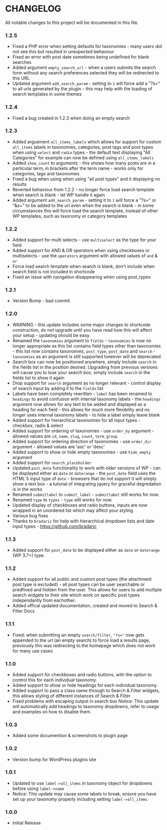 CHANGELOG
=========

All notable changes to this project will be documented in this file.


### 1.2.5
 - Fixed a PHP error when setting defaults for taxonomies - many users did not see this but resulted in unexpected behaviour
 - Fixed an error with post date sometimes being undefined for blank searches
 - Added argument `empty_search_url` - when a users submits the search form without any search preferences selected they will be redirected to this URL
 - Updated argument `add_search_param` - setting to `1` will force add a "?s=" to all urls generated by the plugin - this may help with the loading of search templates in some themes


### 1.2.4
 - Fixed a bug created in 1.2.3 when doing an empty search

### 1.2.3
 - Added arguement `all_items_labels` which allows for support for custom `all_items` labels in taxonomies, categories, post tags and post types when using `select` and `radio` types - the default text displaying "All Categories" for example can now be defined using `all_items_labels`
 - Added `show_count` to arguments - this shows how many posts are in a particular term, in brackets after the term name - works only for categories, tags and taxonomies
 - Fixed a bug when using when using "all post types" and it displaying no results
 - Reverted behaviour from 1.2.2 - no longer force load search template when search is blank - let WP handle it again
 - Added argument `add_search_param` - setting it to `1` will force a "?s=" or "&s=" to be added to the url even when the search is blank - in some circumstances this will force load the search template, instead of other WP templates, such as taxonomy or category templates

### 1.2.2
 - Added support for multi selects - use `multiselect` as the type for your field
 - Added support for AND & OR operators when using checkboxes or multiselects - use the `operators` argument with allowed values of `and` & `or`
 - Force load search template when search is blank, don't include when search field is not included in shortcode
 - Fixed an issue with navigation disappearing when using post_types

### 1.2.1
 - Version Bump - bad commit

### 1.2.0
 -  WARNING - this update includes some major changes to shortcode construction,  do not upgrade until you have read how this will affect your setup - updating should be easy.
 - Renamed the `taxonomies` argument to `fields` - `taxonomies` is now no longer appropriate as this list contains field types other than taxonomies - this list now contains taxonomies, `post_type`, `post_date` and `search` - `taxonomies` as an argument is still supported however will be deprecated
 - Search box can now be positioned anywhere, simply include `search` in the fields list in the position desired.  Upgrading from previous versions will cause you to lose your search box, simply include `search` in the fields list to show it again
 - Drop support for `search` argument as no longer relevant - control display of search input by adding it to the `fields` list
 - Labels have been completely rewritten - `label` has been renamed to `headings` to avoid confusion with internal taxonomy labels - the `headings` argument now allows for any text to be added and displayed as a heading for each field - this allows for much more flexibility and no longer uses internal taxonomy labels - to hide a label simply leave blank
 - Added support for hierarchical taxonomies for all input types - checkbox, radio & select
 - Added support for ordering of taxonomies - use `order_by` argument - allowed values are `id`, `name`, `slug`, `count`, `term_group`
 - Added support for ordering direction of taxonomies - use `order_dir` argument - allowed values are 'asc' or 'desc'
 - Added support to show or hide empty taxonomies - use `hide_empty` argument
 - Added support for `search_placeholder`
 - Updated `post_date` functionality to work with older versions of WP - can be displayed either as `date` or `daterange` - the `post_date` field uses the HTML 5 input type of `date` - browsers that do not support it will simply show a text box - a tutorial of integrating jquery for graceful degredation is in the works
 - Renamed `submitlabel` to `submit_label` - `submitlabel` still works for now.
 - Renamed `type` to `types` - `type` still works for now.
 - Updated display of checkboxes and radio buttons, inputs are now wrapped in an unordered list which may affect your styling
 - Various bug fixes
 - Thanks to `bradaric` for help with hierarchical dropdown lists and date input types - https://github.com/bradaric

### 1.1.3
 - Added support for `post_date` to be displayed either as `date` or `daterange` (WP 3.7+) type.

### 1.1.2
 - Added support for all public and custom post types (the attachment post type is excluded) - all post types can be user searchable or predfined and hidden from the user. This allows for users to add multiple search widgets to their site which work on specific post types independantly from eachother.
 - Added offical updated documentation, created and moved to Search &amp; Filter Docs

### 1.1.1
 - Fixed: when submitting an empty `search/filter`, `"?s="` now gets appended to the url (an empty search) to force load a results page, previously this was redirecting to the homepage which does not work for many use cases

### 1.1.0
 - Added support for checkboxes and radio buttons, with the option to control this for each individual taxonomy.
 - Added support to show or hide headings for each individual taxonomy.
 - Added support to pass a class name through to Search &amp; Filter widgets, this allows styling of different instances of Search &amp; Filter
 - Fixed problems with escaping output in search box
Notice: This update will automatically add headings to taxonomy dropdowns, refer to usage and examples on how to disable them.

### 1.0.3
 - Added some documention &amp; screenshots to plugin page

### 1.0.2
 - Version bump for WordPress plugins site

### 1.0.1
 - Updated to use `label->all_items` in taxonomy object for dropdowns before using `label->name`
 - Notice: This update may cause some labels to break, ensure you have set up your taxonomy properly including setting `label->all_items`

### 1.0.0
 - Initial Release
